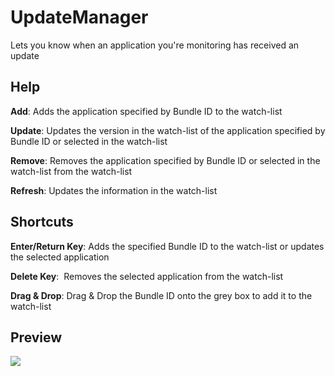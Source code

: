 # UpdateManager

Lets you know when an application you're monitoring has received an update

## Help

**Add**: Adds the application specified by Bundle ID to the watch-list

**Update**: Updates the version in the watch-list of the application specified by Bundle ID or selected in the watch-list

**Remove**: Removes the application specified by Bundle ID or selected in the watch-list from the watch-list

**Refresh**: Updates the information in the watch-list




## Shortcuts

**Enter/Return Key**: Adds the specified Bundle ID to the watch-list or updates the selected application

**Delete Key**:  Removes the selected application from the watch-list

**Drag & Drop**: Drag & Drop the Bundle ID onto the grey box to add it to the watch-list

## Preview

![](https://i.imgur.com/qc0hZSG.gif)

